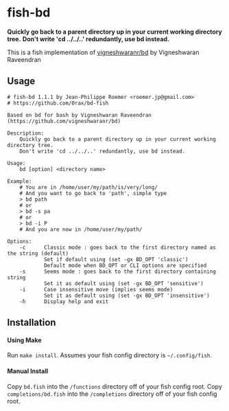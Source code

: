 fish-bd
=======

**Quickly go back to a parent directory up in your current working directory tree.**
**Don't write 'cd ../../..' redundantly, use bd instead.**

This is a fish implementation of [vigneshwaranr/bd](https://github.com/vigneshwaranr/bd) by Vigneshwaran Raveendran


Usage
-----
```
# fish-bd 1.1.1 by Jean-Philippe Roemer <roemer.jp@gmail.com>
# https://github.com/0rax/bd-fish

Based on bd for bash by Vigneshwaran Raveendran (https://github.com/vigneshwaranr/bd)

Description:
    Quickly go back to a parent directory up in your current working directory tree.
    Don't write 'cd ../../..' redundantly, use bd instead.

Usage:
    bd [option] <directory name>

Example:
    # You are in /home/user/my/path/is/very/long/
    # And you want to go back to 'path', simple type
    > bd path
    # or
    > bd -s pa
    # or
    > bd -i P
    # And you are now in /home/user/my/path/

Options:
    -c		Classic mode : goes back to the first directory named as the string (default)
			Set if default using (set -gx BD_OPT 'classic')
			Default mode when BD_OPT or CLI options are specified
    -s		Seems mode : goes back to the first directory containing string
    		Set it as default using (set -gx BD_OPT 'sensitive')
    -i		Case insensitive move (implies seems mode)
    		Set it as default using (set -gx BD_OPT 'insensitive')
    -h		Display help and exit
```

Installation
------------

#### Using Make
Run `make install`. Assumes your fish config directory is `~/.config/fish`.

#### Manual Install
Copy `bd.fish` into the `/functions` directory off of your fish config root.
Copy `completions/bd.fish` into the `/completions` directory off of your fish
config root.
